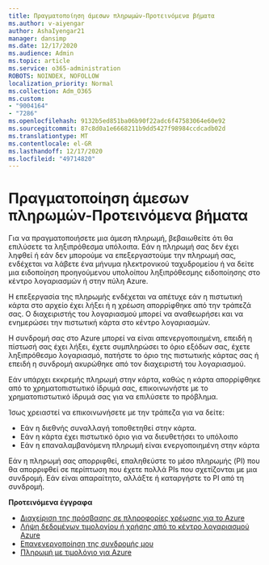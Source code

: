 ```yaml
---
title: Πραγματοποίηση άμεσων πληρωμών-Προτεινόμενα βήματα
ms.author: v-aiyengar
author: AshaIyengar21
manager: dansimp
ms.date: 12/17/2020
ms.audience: Admin
ms.topic: article
ms.service: o365-administration
ROBOTS: NOINDEX, NOFOLLOW
localization_priority: Normal
ms.collection: Adm_O365
ms.custom:
- "9004164"
- "7286"
ms.openlocfilehash: 9132b5ed851ba06b90f22adc6f47583064e60e92
ms.sourcegitcommit: 87c8d0a1e6668211b9dd5427f98984ccdcadb02d
ms.translationtype: MT
ms.contentlocale: el-GR
ms.lasthandoff: 12/17/2020
ms.locfileid: "49714820"
---
```

# <a name="make-immediate-payment---recommended-steps"></a>Πραγματοποίηση άμεσων πληρωμών-Προτεινόμενα βήματα

Για να πραγματοποιήσετε μια άμεση πληρωμή, βεβαιωθείτε ότι θα επιλύσετε τα ληξιπρόθεσμα υπόλοιπα. Εάν η πληρωμή σας δεν έχει ληφθεί ή εάν δεν μπορούμε να επεξεργαστούμε την πληρωμή σας, ενδέχεται να λάβετε ένα μήνυμα ηλεκτρονικού ταχυδρομείου ή να δείτε μια ειδοποίηση προηγούμενου υπολοίπου ληξιπρόθεσμης ειδοποίησης στο κέντρο λογαριασμών ή στην πύλη Azure. 

Η επεξεργασία της πληρωμής ενδέχεται να απέτυχε εάν η πιστωτική κάρτα στο αρχείο έχει λήξει ή η χρέωση απορρίφθηκε από την τράπεζά σας. Ο διαχειριστής του λογαριασμού μπορεί να αναθεωρήσει και να ενημερώσει την πιστωτική κάρτα στο κέντρο λογαριασμών. 

Η συνδρομή σας στο Azure μπορεί να είναι απενεργοποιημένη, επειδή η πίστωσή σας έχει λήξει, έχετε συμπληρώσει το όριο εξόδων σας, έχετε ληξιπρόθεσμο λογαριασμό, πατήστε το όριο της πιστωτικής κάρτας σας ή επειδή η συνδρομή ακυρώθηκε από τον διαχειριστή του λογαριασμού.  

Εάν υπάρχει εκκρεμής πληρωμή στην κάρτα, καθώς η κάρτα απορρίφθηκε από το χρηματοπιστωτικό ίδρυμά σας, επικοινωνήστε με το χρηματοπιστωτικό ίδρυμά σας για να επιλύσετε το πρόβλημα.  

Ίσως χρειαστεί να επικοινωνήσετε με την τράπεζα για να δείτε:

- Εάν η διεθνής συναλλαγή τοποθετηθεί στην κάρτα. 
- Εάν η κάρτα έχει πιστωτικό όριο για να διευθετήσει το υπόλοιπο 
- Εάν η επαναλαμβανόμενη πληρωμή είναι ενεργοποιημένη στην κάρτα 

Εάν η πληρωμή σας απορριφθεί, επαληθεύστε το μέσο πληρωμής (PI) που θα απορριφθεί σε περίπτωση που έχετε πολλά PIs που σχετίζονται με μια συνδρομή. Εάν είναι απαραίτητο, αλλάξτε ή καταργήστε το PI από τη συνδρομή. 

**Προτεινόμενα έγγραφα** 

- [Διαχείριση της πρόσβασης σε πληροφορίες χρέωσης για το Azure](https://docs.microsoft.com/azure/billing/billing-manage-access?WT.mc_id=Portal-Microsoft_Azure_Support)
- [Λήψη δεδομένων τιμολογίου ή χρήσης από το κέντρο λογαριασμού Azure](https://docs.microsoft.com/azure/billing/billing-download-azure-invoice-daily-usage-date?WT.mc_id=Portal-Microsoft_Azure_Support)
- [Επανενεργοποίηση της συνδρομής μου](https://docs.microsoft.com/azure/billing/billing-subscription-become-disable?WT.mc_id=Portal-Microsoft_Azure_Support)
- [Πληρωμή με τιμολόγιο για Azure](https://docs.microsoft.com/azure/cost-management-billing/manage/pay-by-invoice) 